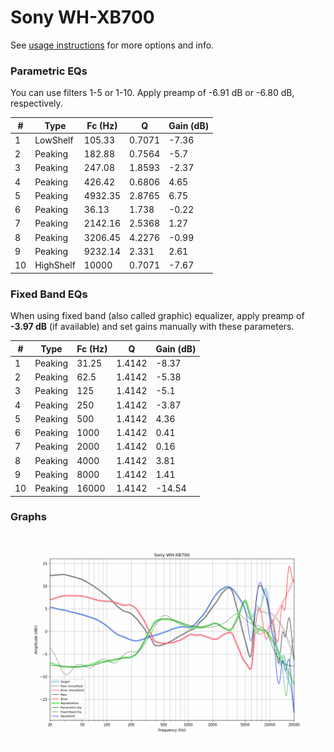 # Sony WH-XB700
See [usage instructions](https://github.com/jaakkopasanen/AutoEq#usage) for more options and info.

### Parametric EQs
You can use filters 1-5 or 1-10. Apply preamp of -6.91 dB or -6.80 dB, respectively.

|   # | Type      |   Fc (Hz) |      Q |   Gain (dB) |
|-----|-----------|-----------|--------|-------------|
|   1 | LowShelf  |    105.33 | 0.7071 |       -7.36 |
|   2 | Peaking   |    182.88 | 0.7564 |       -5.7  |
|   3 | Peaking   |    247.08 | 1.8593 |       -2.37 |
|   4 | Peaking   |    426.42 | 0.6806 |        4.65 |
|   5 | Peaking   |   4932.35 | 2.8765 |        6.75 |
|   6 | Peaking   |     36.13 | 1.738  |       -0.22 |
|   7 | Peaking   |   2142.16 | 2.5368 |        1.27 |
|   8 | Peaking   |   3206.45 | 4.2276 |       -0.99 |
|   9 | Peaking   |   9232.14 | 2.331  |        2.61 |
|  10 | HighShelf |  10000    | 0.7071 |       -7.67 |

### Fixed Band EQs
When using fixed band (also called graphic) equalizer, apply preamp of **-3.97 dB** (if available) and set gains manually with these parameters.

|   # | Type    |   Fc (Hz) |      Q |   Gain (dB) |
|-----|---------|-----------|--------|-------------|
|   1 | Peaking |     31.25 | 1.4142 |       -8.37 |
|   2 | Peaking |     62.5  | 1.4142 |       -5.38 |
|   3 | Peaking |    125    | 1.4142 |       -5.1  |
|   4 | Peaking |    250    | 1.4142 |       -3.87 |
|   5 | Peaking |    500    | 1.4142 |        4.36 |
|   6 | Peaking |   1000    | 1.4142 |        0.41 |
|   7 | Peaking |   2000    | 1.4142 |        0.16 |
|   8 | Peaking |   4000    | 1.4142 |        3.81 |
|   9 | Peaking |   8000    | 1.4142 |        1.41 |
|  10 | Peaking |  16000    | 1.4142 |      -14.54 |

### Graphs
![](./Sony%20WH-XB700.png)
